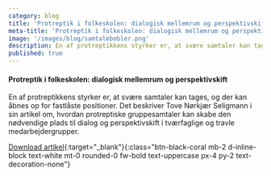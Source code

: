 ```yaml
---
category: blog
title: 'Protreptik i folkeskolen: dialogisk mellemrum og perspektivskift'
meta-title: 'Protreptik i folkeskolen: dialogisk mellemrum og perspektivskift'
image: '/images/blog/samtalebobler.png'
description: En af protreptikkens styrker er, at svære samtaler kan tages, og der kan åbnes op for fastlåste positioner. Det beskriver Tove Nørkjær Seligmann i sin artikel om, hvordan protreptiske gruppesamtaler kan skabe den nødvendige plads til dialog og perspektivskift i tværfaglige og travle medarbejdergrupper.
published: true
---
```

#### **Protreptik i folkeskolen: dialogisk mellemrum og perspektivskift**

En af protreptikkens styrker er, at svære samtaler kan tages, og der kan åbnes op for fastlåste positioner. Det beskriver Tove Nørkjær Seligmann i sin artikel om, hvordan protreptiske gruppesamtaler kan skabe den nødvendige plads til dialog og perspektivskift i tværfaglige og travle medarbejdergrupper.

[Download artikel](/pdfs/antologi-2/Tove_Seligmann_Protreptik_i_folkeskolen.pdf){:target="_blank"}{:class="btn-black-coral mb-2 d-inline-block text-white mt-0 rounded-0 fw-bold text-uppercase px-4 py-2 text-decoration-none"}
